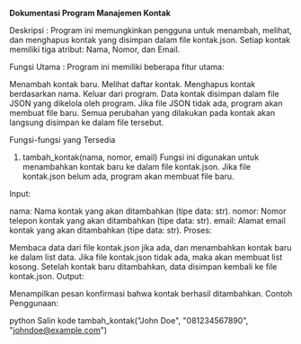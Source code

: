 **Dokumentasi Program Manajemen Kontak**

Deskripsi :
Program ini memungkinkan pengguna untuk menambah, melihat, dan menghapus kontak yang disimpan dalam file kontak.json. Setiap kontak memiliki tiga atribut: Nama, Nomor, dan Email.

Fungsi Utama :
Program ini memiliki beberapa fitur utama:

Menambah kontak baru.
Melihat daftar kontak.
Menghapus kontak berdasarkan nama.
Keluar dari program.
Data kontak disimpan dalam file JSON yang dikelola oleh program. Jika file JSON tidak ada, program akan membuat file baru. Semua perubahan yang dilakukan pada kontak akan langsung disimpan ke dalam file tersebut.

Fungsi-fungsi yang Tersedia
1. tambah_kontak(nama, nomor, email)
Fungsi ini digunakan untuk menambahkan kontak baru ke dalam file kontak.json. Jika file kontak.json belum ada, program akan membuat file baru.

Input:

nama: Nama kontak yang akan ditambahkan (tipe data: str).
nomor: Nomor telepon kontak yang akan ditambahkan (tipe data: str).
email: Alamat email kontak yang akan ditambahkan (tipe data: str).
Proses:

Membaca data dari file kontak.json jika ada, dan menambahkan kontak baru ke dalam list data.
Jika file kontak.json tidak ada, maka akan membuat list kosong.
Setelah kontak baru ditambahkan, data disimpan kembali ke file kontak.json.
Output:

Menampilkan pesan konfirmasi bahwa kontak berhasil ditambahkan.
Contoh Penggunaan:

python
Salin kode
tambah_kontak("John Doe", "081234567890", "johndoe@example.com")
